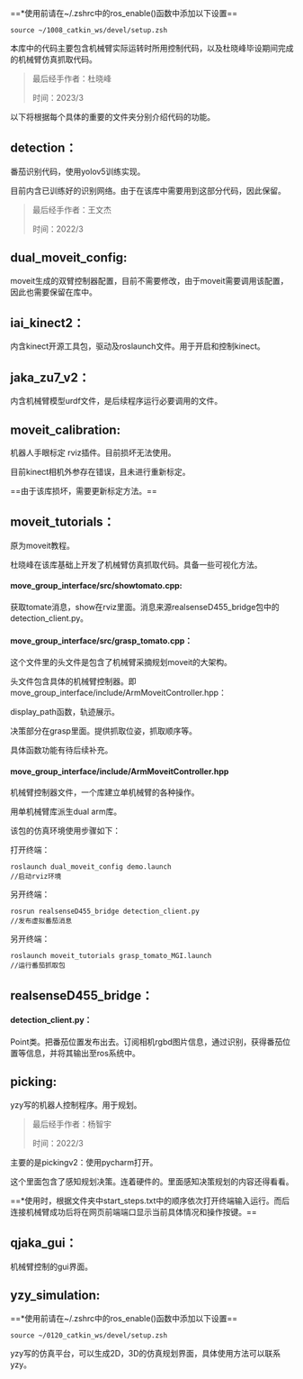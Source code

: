 ==*使用前请在~/.zshrc中的ros_enable()函数中添加以下设置==

```
source ~/1008_catkin_ws/devel/setup.zsh
```



本库中的代码主要包含机械臂实际运转时所用控制代码，以及杜晓峰毕设期间完成的机械臂仿真抓取代码。

> 最后经手作者：杜晓峰
>
> 时间：2023/3

以下将根据每个具体的重要的文件夹分别介绍代码的功能。

## detection：

番茄识别代码，使用yolov5训练实现。

目前内含已训练好的识别网络。由于在该库中需要用到这部分代码，因此保留。

> 最后经手作者：王文杰
>
> 时间：2022/3



## dual_moveit_config:

moveit生成的双臂控制器配置，目前不需要修改，由于moveit需要调用该配置，因此也需要保留在库中。



## iai_kinect2：

内含kinect开源工具包，驱动及roslaunch文件。用于开启和控制kinect。



## jaka_zu7_v2：

内含机械臂模型urdf文件，是后续程序运行必要调用的文件。



## moveit_calibration:

机器人手眼标定 rviz插件。目前损坏无法使用。

目前kinect相机外参存在错误，且未进行重新标定。

==由于该库损坏，需要更新标定方法。==



## moveit_tutorials：

原为moveit教程。

杜晓峰在该库基础上开发了机械臂仿真抓取代码。具备一些可视化方法。





#### move_group_interface/src/showtomato.cpp:

获取tomate消息，show在rviz里面。消息来源realsenseD455_bridge包中的detection_client.py。



#### move_group_interface/src/grasp_tomato.cpp：

这个文件里的头文件是包含了机械臂采摘规划moveit的大架构。

头文件包含具体的机械臂控制器。即move_group_interface/include/ArmMoveitController.hpp：

display_path函数，轨迹展示。

决策部分在grasp里面。提供抓取位姿，抓取顺序等。

具体函数功能有待后续补充。



#### move_group_interface/include/ArmMoveitController.hpp

机械臂控制器文件，一个库建立单机械臂的各种操作。

用单机械臂库派生dual arm库。



该包的仿真环境使用步骤如下：

打开终端：

```
roslaunch dual_moveit_config demo.launch
//启动rviz环境
```

另开终端：

```
rosrun realsenseD455_bridge detection_client.py
//发布虚拟番茄消息
```

另开终端：

```
roslaunch moveit_tutorials grasp_tomato_MGI.launch
//运行番茄抓取包
```



## realsenseD455_bridge：

#### detection_client.py：

Point类。把番茄位置发布出去。订阅相机rgbd图片信息，通过识别，获得番茄位置等信息，并将其输出至ros系统中。



## picking:

yzy写的机器人控制程序。用于规划。

> 最后经手作者：杨智宇
>
> 时间：2022/3

主要的是pickingv2：使用pycharm打开。

这个里面包含了感知规划决策。连着硬件的。里面感知决策规划的内容还得看看。

==*使用时，根据文件夹中start_steps.txt中的顺序依次打开终端输入运行。而后连接机械臂成功后将在网页前端端口显示当前具体情况和操作按键。==



## qjaka_gui：

机械臂控制的gui界面。





## yzy_simulation:

==*使用前请在~/.zshrc中的ros_enable()函数中添加以下设置==

```
source ~/0120_catkin_ws/devel/setup.zsh
```

yzy写的仿真平台，可以生成2D，3D的仿真规划界面，具体使用方法可以联系yzy。

